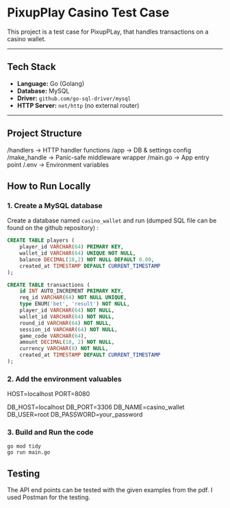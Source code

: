 # PixupPlay Casino Test Case

This project is a test case for PixupPLay, that handles transactions on a casino wallet.

---

## Tech Stack

- **Language:** Go (Golang)
- **Database:** MySQL
- **Driver:** `github.com/go-sql-driver/mysql`
- **HTTP Server:** `net/http` (no external router)

---

## Project Structure

/handlers → HTTP handler functions
/app → DB & settings config
/make_handle → Panic-safe middleware wrapper
/main.go → App entry point
/.env → Environment variables


## How to Run Locally

### 1. Create a MySQL database

Create a database named `casino_wallet` and run (dumped SQL file can be found on the github repository) :

```sql
CREATE TABLE players (
    player_id VARCHAR(64) PRIMARY KEY,
    wallet_id VARCHAR(64) UNIQUE NOT NULL,
    balance DECIMAL(18,2) NOT NULL DEFAULT 0.00,
    created_at TIMESTAMP DEFAULT CURRENT_TIMESTAMP
);

CREATE TABLE transactions (
    id INT AUTO_INCREMENT PRIMARY KEY,
    req_id VARCHAR(64) NOT NULL UNIQUE,
    type ENUM('bet', 'result') NOT NULL,
    player_id VARCHAR(64) NOT NULL,
    wallet_id VARCHAR(64) NOT NULL,
    round_id VARCHAR(64) NOT NULL,
    session_id VARCHAR(64) NOT NULL,
    game_code VARCHAR(64),
    amount DECIMAL(18, 2) NOT NULL,
    currency VARCHAR(8) NOT NULL,
    created_at TIMESTAMP DEFAULT CURRENT_TIMESTAMP
);
```
### 2. Add the environment valuables

HOST=localhost
PORT=8080

DB_HOST=localhost
DB_PORT=3306
DB_NAME=casino_wallet
DB_USER=root
DB_PASSWORD=your_password


### 3. Build and Run the code
```
go mod tidy
go run main.go
```


## Testing

The API end points can be tested with the given examples from the pdf. I used Postman for the testing.
